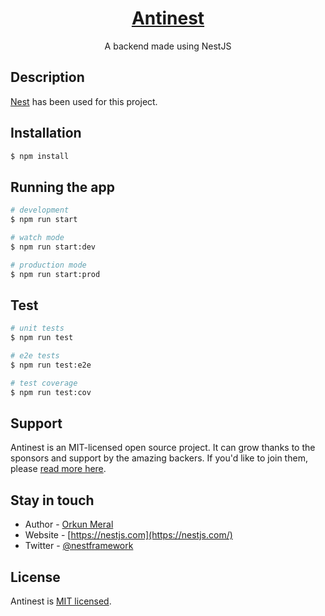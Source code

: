<h1 align="center">
  <a href="http://nestjs.com/" target="blank">Antinest</a>
</h1>

[circleci-image]: https://img.shields.io/circleci/build/github/nestjs/nest/master?token=abc123def456
[circleci-url]: https://circleci.com/gh/nestjs/nest

  <p align="center">A backend made using NestJS</p>
    <p align="center">


## Description

[Nest](https://github.com/nestjs/nest) has been used for this project.

## Installation

```bash
$ npm install
```

## Running the app

```bash
# development
$ npm run start

# watch mode
$ npm run start:dev

# production mode
$ npm run start:prod
```

## Test

```bash
# unit tests
$ npm run test

# e2e tests
$ npm run test:e2e

# test coverage
$ npm run test:cov
```

## Support

Antinest is an MIT-licensed open source project. It can grow thanks to the sponsors and support by the amazing backers. If you'd like to join them, please [read more here](https://docs.nestjs.com/support).

## Stay in touch

- Author - [Orkun Meral](https://anticodes.github.io)
- Website - [https://nestjs.com](https://nestjs.com/)
- Twitter - [@nestframework](https://twitter.com/nestframework)

## License

Antinest is [MIT licensed](LICENSE).
